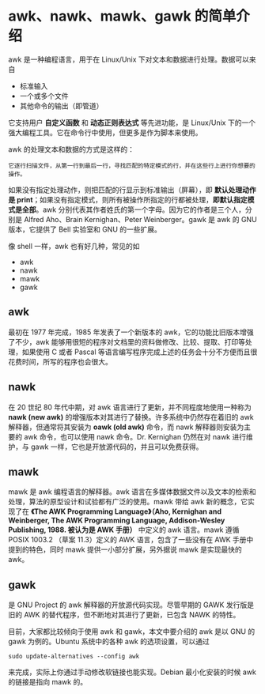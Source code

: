 # awk、nawk、mawk、gawk 的简单介绍
awk 是一种编程语言，用于在 Linux/Unix 下对文本和数据进行处理。数据可以来自

 * 标准输入
 * 一个或多个文件
 * 其他命令的输出（即管道）

它支持用户 **自定义函数** 和 **动态正则表达式** 等先进功能，是 Linux/Unix 下的一个强大编程工具。它在命令行中使用，但更多是作为脚本来使用。

awk 的处理文本和数据的方式是这样的：

	它逐行扫描文件，从第一行到最后一行，寻找匹配的特定模式的行，并在这些行上进行你想要的操作。

如果没有指定处理动作，则把匹配的行显示到标准输出（屏幕），即 **默认处理动作是 print**；如果没有指定模式，则所有被操作所指定的行都被处理，**即默认指定模式是全部**。awk 分别代表其作者姓氏的第一个字母。因为它的作者是三个人，分别是 Alfred Aho、Brain Kernighan、Peter Weinberger。gawk 是 awk 的 GNU 版本，它提供了 Bell 实验室和 GNU 的一些扩展。

像 shell 一样，awk 也有好几种，常见的如

 * awk
 * nawk
 * mawk
 * gawk
 
## awk
最初在 1977 年完成，1985 年发表了一个新版本的 awk，它的功能比旧版本增强了不少，awk 能够用很短的程序对文档里的资料做修改、比较、提取、打印等处理，如果使用 C 或者 Pascal 等语言编写程序完成上述的任务会十分不方便而且很花费时间，所写的程序也会很大。

## nawk
在 20 世纪 80 年代中期，对 awk 语言进行了更新，并不同程度地使用一种称为 **nawk (new awk)** 的增强版本对其进行了替换。许多系统中仍然存在着旧的 awk 解释器，但通常将其安装为 **oawk (old awk)** 命令，而 nawk 解释器则安装为主要的 awk 命令，也可以使用 nawk 命令。Dr. Kernighan 仍然在对 nawk 进行维护，与 gawk 一样，它也是开放源代码的，并且可以免费获得。

## mawk
mawk 是 awk 编程语言的解释器。awk 语言在多媒体数据文件以及文本的检索和处理，算法的原型设计和试验都有广泛的使用。mawk 带给 awk 新的概念，它实现了在 **《The AWK Programming Language》（Aho, Kernighan and Weinberger, The AWK Programming Language, Addison-Wesley Publishing, 1988. 被认为是 AWK 手册）** 中定义的 awk 语言。mawk 遵循 POSIX 1003.2 （草案 11.3）定义的 AWK 语言，包含了一些没有在 AWK 手册中提到的特色，同时 mawk 提供一小部分扩展，另外据说 mawk 是实现最快的 awk。

## gawk
是 GNU Project 的 awk 解释器的开放源代码实现。尽管早期的 GAWK 发行版是旧的 AWK 的替代程序，但不断地对其进行了更新，已包含 NAWK 的特性。

目前，大家都比较倾向于使用 awk 和 gawk，本文中要介绍的 awk 是以 GNU 的 gawk 为例的。Ubuntu 系统中的各种 awk 的选项设置，可以通过 

	sudo update-alternatives --config awk 

来完成，实际上你通过手动修改软链接也能实现。Debian 最小化安装的时候 awk 的链接是指向 mawk 的。
